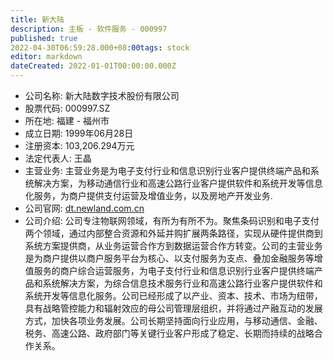 ```yaml
---
title: 新大陆
description: 主板 - 软件服务 - 000997
published: true
2022-04-30T06:59:28.000+08:00tags: stock
editor: markdown
dateCreated: 2022-01-01T00:00:00.000Z
---
```


- 公司名称: 新大陆数字技术股份有限公司
- 股票代码: 000997.SZ
- 所在地: 福建 - 福州市
- 成立日期: 1999年06月28日
- 注册资本: 103,206.294万元
- 法定代表人: 王晶
- 主营业务: 主营业务是为电子支付行业和信息识别行业客户提供终端产品和系统解决方案，为移动通信行业和高速公路行业客户提供软件和系统开发等信息化服务，为商户提供支付运营及增值业务，以及房地产开发业务.
- 公司官网: [dt.newland.com.cn](dt.newland.com.cn)
- 公司介绍: 公司专注物联网领域，有所为有所不为。聚焦条码识别和电子支付两个领域，通过内部整合资源和外延并购扩展两条路径，实现从硬件提供商到系统方案提供商，从业务运营合作方到数据运营合作方转变。公司的主营业务是为商户提供以商户服务平台为核心、以支付服务为支点、叠加金融服务等增值服务的商户综合运营服务，为电子支付行业和信息识别行业客户提供终端产品和系统解决方案，为综合信息技术服务行业和高速公路行业客户提供软件和系统开发等信息化服务。公司已经形成了以产业、资本、技术、市场为纽带，具有战略管控能力和辐射效应的母公司管理层组织，并将通过产融互动的发展方式，加快各项业务发展。公司长期坚持面向行业应用，与移动通信、金融、税务、高速公路、政府部门等关键行业客户形成了稳定、长期而持续的战略合作关系。


